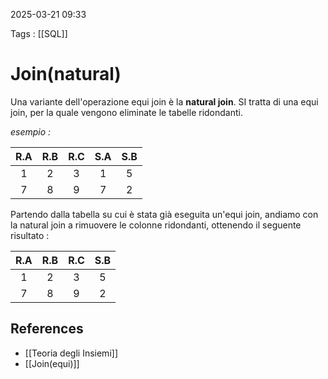 2025-03-21 09:33

Tags : [[SQL]]

# Join(natural)

Una variante dell'operazione equi join è la **natural join**. SI tratta di una equi join, per la quale vengono eliminate le tabelle ridondanti.

*esempio :*

| R.A | R.B | R.C | S.A | S.B |
| :-: | :-: | :-: | :-: | :-: |
|  1  |  2  |  3  |  1  |  5  |
|  7  |  8  |  9  |  7  |  2  |

Partendo dalla tabella su cui è stata già eseguita un'equi join, andiamo con la natural join a rimuovere le colonne ridondanti, ottenendo il seguente risultato : 

| R.A | R.B | R.C | S.B |
| :-: | :-: | :-: | :-: |
|  1  |  2  |  3  |  5  |
|  7  |  8  |  9  |  2  |
## References

- [[Teoria degli Insiemi]]
- [[Join(equi)]]